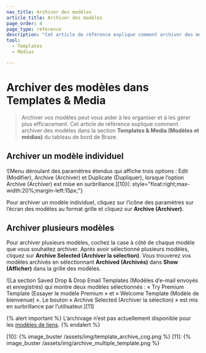 ```yaml
---
nav_title: Archiver des modèles
article_title: Archiver des modèles
page_order: 4
page_type: reference
description: "Cet article de référence explique comment archiver des modèles dans la section Templates & Media (Modèles et médias) du tableau de bord de Braze."
tool: 
  - Templates
  - Médias

---
```

# Archiver des modèles dans Templates & Media

> Archiver vos modèles peut vous aider à les organiser et à les gérer plus efficacement. Cet article de référence explique comment archiver des modèles dans la section **Templates & Media (Modèles et médias)** du tableau de bord de Braze.

## Archiver un modèle individuel

![Menu déroulant des paramètres étendus qui affiche trois options : Edit (Modifier), Archive (Archiver) et Duplicate (Dupliquer), lorsque l’option Archive (Archiver) est mise en surbrillance.][10]{: style="float:right;max-width:20%;margin-left:15px;"}

Pour archiver un modèle individuel, cliquez sur l’icône des paramètres sur l’écran des modèles au format grille et cliquez sur **Archive (Archiver)**.

## Archiver plusieurs modèles

Pour archiver plusieurs modèles, cochez la case à côté de chaque modèle que vous souhaitez archiver. Après avoir sélectionné plusieurs modèles, cliquez sur **Archive Selected (Archiver la sélection)**. Vous trouverez vos modèles archivés en sélectionnant **Archived (Archivés)** dans **Show (Afficher)** dans la grille des modèles.

![La section Saved Drop & Drop Email Templates (Modèles d’e-mail envoyés et enregistrés) qui montre deux modèles sélectionnés : « Try Premium Template (Essayer le modèle Premium » et « Welcome Template (Modèle de bienvenue) ». Le bouton « Archive Selected (Archiver la sélection) » est mis en surbrillance par l’utilisateur.][11]

{% alert important %}
L’archivage n’est pas actuellement disponible pour les [modèles de liens]({{site.baseurl}}/user_guide/message_building_by_channel/email/link_templates/#link-templates).
{% endalert %}


[10]: {% image_buster /assets/img/template_archive_cog.png %}
[11]: {% image_buster /assets/img/archive_multiple_template.png %}

